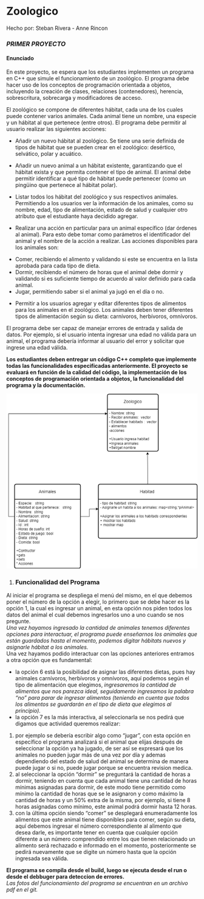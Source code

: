 # Zoologico
Hecho por: Steban Rivera - Anne Rincon
### *_PRIMER PROYECTO_*

#### Enunciado  

En este proyecto, se espera que los estudiantes implementen un programa en C++ que simule el funcionamiento de
un zoológico. El programa debe hacer uso de los conceptos de programación orientada a objetos, incluyendo la
creación de clases, relaciones (contenedores), herencia, sobrescritura, sobrecarga y modificadores de acceso.  

El zoológico se compone de diferentes hábitat, cada una de los cuales puede contener varios animales. Cada animal
tiene un nombre, una especie y un hábitat al que pertenece (entre otros).
El programa debe permitir al usuario realizar las siguientes acciones:  

- Añadir un nuevo hábitat al zoológico. Se tiene una serie definida de tipos de hábitat que se pueden crear en el
zoológico: desértico, selvático, polar y acuático.  

- Añadir un nuevo animal a un hábitat existente, garantizando que el hábitat exista y que permita contener el tipo de
animal. El animal debe permitir identificar a qué tipo de hábitat puede pertenecer (como un pingüino que
pertenece al hábitat polar).  

- Listar todos los hábitat del zoológico y sus respectivos animales. Permitiendo a los usuarios ver la información de
los animales, como su nombre, edad, tipo de alimentación, estado de salud y cualquier otro atributo que el
estudiante haya decidido agregar.  

- Realizar una acción en particular para un animal específico (dar órdenes al animal). Para esto debe tomar como
parámetros el identificador del animal y el nombre de la acción a realizar. Las acciones disponibles para los
animales son:  

* Comer, recibiendo el alimento y validando si este se encuentra en la lista aprobada para cada tipo de dieta.
* Dormir, recibiendo el número de horas que el animal debe dormir y validando si es suficiente tiempo de
acuerdo al valor definido para cada animal.
* Jugar, permitiendo saber si el animal ya jugó en el día o no.
- Permitir a los usuarios agregar y editar diferentes tipos de alimentos para los animales en el zoológico. Los
animales deben tener diferentes tipos de alimentación según su dieta: carnívoros, herbívoros, omnívoros.

El programa debe ser capaz de manejar errores de entrada y salida de datos. Por ejemplo, si el usuario intenta
ingresar una edad no válida para un animal, el programa debería informar al usuario del error y solicitar que
ingrese una edad válida.  

**Los estudiantes deben entregar un código C++ completo que implemente todas las funcionalidades especificadas
anteriormente. El proyecto se evaluará en función de la calidad del código, la implementación de los conceptos de
programación orientada a objetos, la funcionalidad del programa y la documentación.**  


![Diagrama de clases](https://github.com/Annekatherinb/Zoologico/blob/main/Diagrama%20de%20estado.drawio%20(2).png?raw=true)  
  
    
 1. ### Funcionalidad del Programa
 
Al iniciar el programa se despliega el menú del mismo, en el que debemos poner el número de la opción a elegir, lo primero que se debe hacer es la opción 1, la cual es ingresar un animal, en esta opción nos piden todos los datos del animal el cual debemos ingresarlos uno a uno cuando se nos pregunte.  
*_Una vez hayamos ingresado la cantidad de animales tenemos diferentes opciones para interactuar, el programa puede enseñarnos los animales que están guardados hasta el momento, podemos digitar hábitats nuevos y asignarle hábitat a los animales._*  
Una vez hayamos podido interactuar con las opciones anteriores entramos a otra opción que es fundamental:  
* la opción 6 está la posibilidad de asignar las diferentes dietas, pues hay animales carnívoros, herbívoros y omnívoros, aquí podemos según el tipo de alimentación que elegimos, *_ingresaremos la cantidad de alimentos que nos parezca ideal, seguidamente ingresamos la palabra “no” para parar de ingresar alimentos (teniendo en cuenta que todos los alimentos se guardarán en el tipo de dieta que elegimos al principio)._*  
*  la opción 7 es la más interactiva, al seleccionarla se nos pedirá que digamos que actividad queremos realizar:  
1. por ejemplo se debería escribir algo como “jugar”, con esta opción en específico el programa analizará si el animal que elijas después de seleccionar la opción ya ha jugado, de ser así se expresará que los animales no pueden jugar más de una vez por día y ademas dependiendo del estado de salud del animal se determina de manera puede jugar o si no, puede jugar porque se encuentra revision medica.  
2. al seleccionar la opción “dormir” se preguntará la cantidad de horas a dormir, teniendo en cuenta que cada animal tiene una cantidad de horas mínimas asignadas para dormir, de este modo tiene permitido como mínimo la cantidad de horas que se le asignaron y como máximo la cantidad de horas y un 50% extra de la misma, por ejemplo, si tiene 8 horas asignadas como mínimo, este animal podrá dormir hasta 12 horas.  
3. con la última opción siendo “comer” se desplegará enumeradamente los alimentos que este animal tiene disponibles para comer, según su dieta,  aquí debemos ingresar el número correspondiente al alimento que desea darle, es importante tener en cuenta que cualquier opción diferente a un número comprendido entre los que tienen relacionado un alimento será rechazado e informado en el momento, posteriormente se pedirá nuevamente que se digite un número hasta que la opción ingresada sea válida.    

**El programa se compila desde el build, luego se ejecuta desde el run o desde el debbuger para deteccion de errores.**  
*_Las fotos del funcionamiento del programa se encuentran en un archivo pdf en el git._*

 
 
